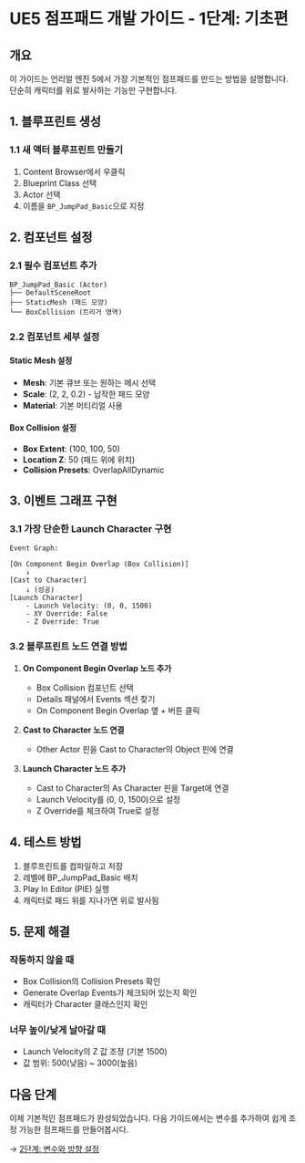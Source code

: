 # UE5 점프패드 개발 가이드 - 1단계: 기초편

## 개요
이 가이드는 언리얼 엔진 5에서 가장 기본적인 점프패드를 만드는 방법을 설명합니다. 
단순히 캐릭터를 위로 발사하는 기능만 구현합니다.

## 1. 블루프린트 생성

### 1.1 새 액터 블루프린트 만들기
1. Content Browser에서 우클릭
2. Blueprint Class 선택
3. Actor 선택
4. 이름을 `BP_JumpPad_Basic`으로 지정

## 2. 컴포넌트 설정

### 2.1 필수 컴포넌트 추가
```
BP_JumpPad_Basic (Actor)
├── DefaultSceneRoot
├── StaticMesh (패드 모양)
└── BoxCollision (트리거 영역)
```

### 2.2 컴포넌트 세부 설정

#### Static Mesh 설정
- **Mesh**: 기본 큐브 또는 원하는 메시 선택
- **Scale**: (2, 2, 0.2) - 납작한 패드 모양
- **Material**: 기본 머티리얼 사용

#### Box Collision 설정
- **Box Extent**: (100, 100, 50)
- **Location Z**: 50 (패드 위에 위치)
- **Collision Presets**: OverlapAllDynamic

## 3. 이벤트 그래프 구현

### 3.1 가장 단순한 Launch Character 구현

```
Event Graph:

[On Component Begin Overlap (Box Collision)]
    ↓
[Cast to Character]
    ↓ (성공)
[Launch Character]
    - Launch Velocity: (0, 0, 1500)
    - XY Override: False
    - Z Override: True
```

### 3.2 블루프린트 노드 연결 방법

1. **On Component Begin Overlap 노드 추가**
   - Box Collision 컴포넌트 선택
   - Details 패널에서 Events 섹션 찾기
   - On Component Begin Overlap 옆 + 버튼 클릭

2. **Cast to Character 노드 연결**
   - Other Actor 핀을 Cast to Character의 Object 핀에 연결

3. **Launch Character 노드 추가**
   - Cast to Character의 As Character 핀을 Target에 연결
   - Launch Velocity를 (0, 0, 1500)으로 설정
   - Z Override를 체크하여 True로 설정

## 4. 테스트 방법

1. 블루프린트를 컴파일하고 저장
2. 레벨에 BP_JumpPad_Basic 배치
3. Play In Editor (PIE) 실행
4. 캐릭터로 패드 위를 지나가면 위로 발사됨

## 5. 문제 해결

### 작동하지 않을 때
- Box Collision의 Collision Presets 확인
- Generate Overlap Events가 체크되어 있는지 확인
- 캐릭터가 Character 클래스인지 확인

### 너무 높이/낮게 날아갈 때
- Launch Velocity의 Z 값 조정 (기본 1500)
- 값 범위: 500(낮음) ~ 3000(높음)

## 다음 단계
이제 기본적인 점프패드가 완성되었습니다. 
다음 가이드에서는 변수를 추가하여 쉽게 조정 가능한 점프패드를 만들어봅시다.

→ [2단계: 변수와 방향 설정](ue5_jump_pad_intermediate.md)